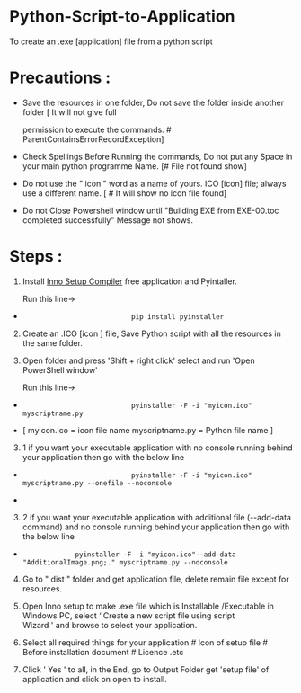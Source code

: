 # Python-Script-to-Application

To create an .exe [application] file from a python script 


  # Precautions :

                
   * Save the resources in one folder, Do not save the folder inside another folder [ It will not give full
     
     permission to execute the commands. # ParentContainsErrorRecordException]
  
   * Check Spellings Before Running the commands, Do not put any Space in your main python programme Name. [# File not found show]
   
   * Do not use the " icon " word as a name of yours. ICO [icon] file; always use a different name. [ # It will show no icon file found]
   
   * Do not Close Powershell window until "Building EXE from EXE-00.toc completed successfully" Message not shows.     


  # Steps :


1. Install [Inno Setup Compiler](https://github.com/Abhijeetbyte/Python-Script-to-Application/raw/main/tools/innosetup-6.1.2.exe) free application and Pyintaller.

   Run this line-> 
   
 *                                pip install pyinstaller   

2. Create an .ICO [icon ] file, Save Python script with all the resources in the same folder.

3. Open folder and press 'Shift + right click' select and run 'Open PowerShell window'

   Run this line-> 
   
 *                                pyinstaller -F -i "myicon.ico" myscriptname.py


 * [ myicon.ico = icon file name  myscriptname.py = Python file name ]
   
   
3. 1 if you want your executable application with no console running  behind your
     application then go with the below line 
  
 *                                pyinstaller -F -i "myicon.ico" myscriptname.py --onefile --noconsole
 *                                
                                 
3. 2 if you want your executable application with additional file (--add-data command) and no console running  behind your
     application then go with the below line 
  
 *                  pyinstaller -F -i "myicon.ico"--add-data "AdditionalImage.png;." myscriptname.py --noconsole                           

4. Go to " dist " folder and get application file, delete remain file except for resources.

5. Open Inno setup to make .exe file which is Installable /Executable in Windows PC, select ‘ Create a new script file using script       
   Wizard ' and browse to select your application. 

6. Select all required things for your application # Icon of setup file # Before installation document # Licence .etc 
   
7. Click  ' Yes ' to all, in the End, go to Output Folder get 'setup file'  of application and click on open  to install.

